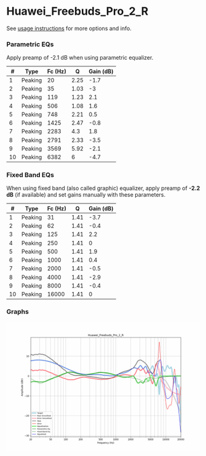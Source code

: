 # Huawei_Freebuds_Pro_2_R
See [usage instructions](https://github.com/jaakkopasanen/AutoEq#usage) for more options and info.

### Parametric EQs
Apply preamp of -2.1 dB when using parametric equalizer.

|   # | Type    |   Fc (Hz) |    Q |   Gain (dB) |
|-----|---------|-----------|------|-------------|
|   1 | Peaking |        20 | 2.25 |        -1.7 |
|   2 | Peaking |        35 | 1.03 |        -3   |
|   3 | Peaking |       119 | 1.23 |         2.1 |
|   4 | Peaking |       506 | 1.08 |         1.6 |
|   5 | Peaking |       748 | 2.21 |         0.5 |
|   6 | Peaking |      1425 | 2.47 |        -0.8 |
|   7 | Peaking |      2283 | 4.3  |         1.8 |
|   8 | Peaking |      2791 | 2.33 |        -3.5 |
|   9 | Peaking |      3569 | 5.92 |        -2.1 |
|  10 | Peaking |      6382 | 6    |        -4.7 |

### Fixed Band EQs
When using fixed band (also called graphic) equalizer, apply preamp of **-2.2 dB** (if available) and set gains manually with these parameters.

|   # | Type    |   Fc (Hz) |    Q |   Gain (dB) |
|-----|---------|-----------|------|-------------|
|   1 | Peaking |        31 | 1.41 |        -3.7 |
|   2 | Peaking |        62 | 1.41 |        -0.4 |
|   3 | Peaking |       125 | 1.41 |         2.2 |
|   4 | Peaking |       250 | 1.41 |         0   |
|   5 | Peaking |       500 | 1.41 |         1.9 |
|   6 | Peaking |      1000 | 1.41 |         0.4 |
|   7 | Peaking |      2000 | 1.41 |        -0.5 |
|   8 | Peaking |      4000 | 1.41 |        -2.9 |
|   9 | Peaking |      8000 | 1.41 |        -0.4 |
|  10 | Peaking |     16000 | 1.41 |         0   |

### Graphs
![](./Huawei_Freebuds_Pro_2_R.png)
